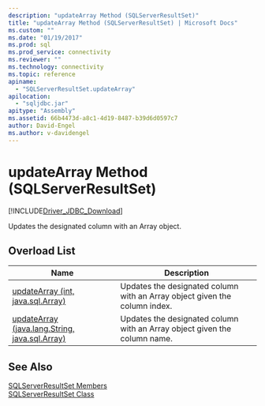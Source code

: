 ```yaml
---
description: "updateArray Method (SQLServerResultSet)"
title: "updateArray Method (SQLServerResultSet) | Microsoft Docs"
ms.custom: ""
ms.date: "01/19/2017"
ms.prod: sql
ms.prod_service: connectivity
ms.reviewer: ""
ms.technology: connectivity
ms.topic: reference
apiname: 
  - "SQLServerResultSet.updateArray"
apilocation: 
  - "sqljdbc.jar"
apitype: "Assembly"
ms.assetid: 66b4473d-a8c1-4d19-8487-b39d6d0597c7
author: David-Engel
ms.author: v-davidengel
---
```

# updateArray Method (SQLServerResultSet)
[!INCLUDE[Driver_JDBC_Download](../../../includes/driver_jdbc_download.md)]

  Updates the designated column with an Array object.  
  
## Overload List  
  
|Name|Description|  
|----------|-----------------|  
|[updateArray (int, java.sql.Array)](../../../connect/jdbc/reference/updatearray-method-int-java-sql-array.md)|Updates the designated column with an Array object given the column index.|  
|[updateArray (java.lang.String, java.sql.Array)](../../../connect/jdbc/reference/updatearray-method-java-lang-string-java-sql-array.md)|Updates the designated column with an Array object given the column name.|  
  
## See Also  
 [SQLServerResultSet Members](../../../connect/jdbc/reference/sqlserverresultset-members.md)   
 [SQLServerResultSet Class](../../../connect/jdbc/reference/sqlserverresultset-class.md)  
  
  
